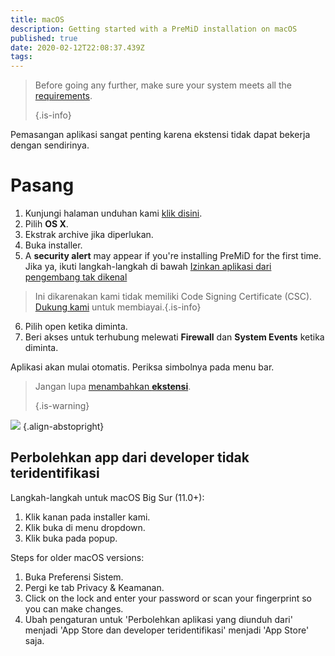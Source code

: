 ```yaml
---
title: macOS
description: Getting started with a PreMiD installation on macOS
published: true
date: 2020-02-12T22:08:37.439Z
tags:
---
```


> Before going any further, make sure your system meets all the [requirements](/install/requirements). 
> 
> {.is-info}

Pemasangan aplikasi sangat penting karena ekstensi tidak dapat bekerja dengan sendirinya.

# Pasang
1. Kunjungi halaman unduhan kami [klik disini](https://premid.app/downloads).
2. Pilih **OS X**.
3. Ekstrak archive jika diperlukan.
4. Buka installer.
5. A **security alert** may appear if you're installing PreMiD for the first time. Jika ya, ikuti langkah-langkah di bawah [Izinkan aplikasi dari pengembang tak dikenal](https://docs.premid.app/install/macos#allow-apps-from-unidentified-developers)
> Ini dikarenakan kami tidak memiliki Code Signing Certificate (CSC). [Dukung kami](https://www.patreon.com/Timeraa) untuk membiayai.{.is-info}
6. Pilih open ketika diminta.
7. Beri akses untuk terhubung melewati **Firewall** dan **System Events** ketika diminta.

Aplikasi akan mulai otomatis. Periksa simbolnya pada menu bar.

> Jangan lupa [menambahkan **ekstensi**](/install). 
> 
> {.is-warning}

![](https://img.icons8.com/color/2x/mac-logo.png) {.align-abstopright}

## Perbolehkan app dari developer tidak teridentifikasi
Langkah-langkah untuk macOS Big Sur (11.0+):
1. Klik kanan pada installer kami.
2. Klik buka di menu dropdown.
3. Klik buka pada popup.

Steps for older macOS versions:
1. Buka Preferensi Sistem.
2. Pergi ke tab Privacy & Keamanan.
3. Click on the lock and enter your password or scan your fingerprint so you can make changes.
4. Ubah pengaturan untuk 'Perbolehkan aplikasi yang diunduh dari' menjadi 'App Store dan developer teridentifikasi' menjadi 'App Store' saja.